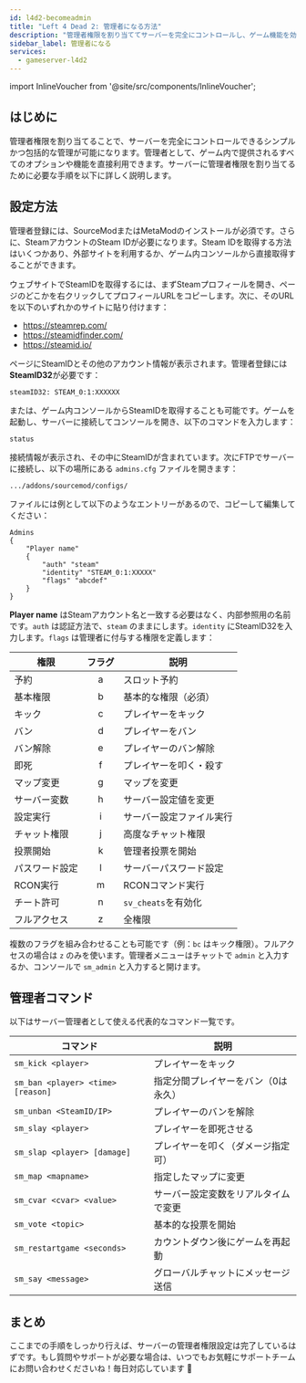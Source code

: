 ```yaml
---
id: l4d2-becomeadmin
title: "Left 4 Dead 2: 管理者になる方法"
description: "管理者権限を割り当ててサーバーを完全にコントロールし、ゲーム機能を効果的に管理する方法をチェック → 今すぐ詳しく見る"
sidebar_label: 管理者になる
services:
  - gameserver-l4d2
---
```


import InlineVoucher from '@site/src/components/InlineVoucher';



## はじめに

管理者権限を割り当てることで、サーバーを完全にコントロールできるシンプルかつ包括的な管理が可能になります。管理者として、ゲーム内で提供されるすべてのオプションや機能を直接利用できます。サーバーに管理者権限を割り当てるために必要な手順を以下に詳しく説明します。

<InlineVoucher />



## 設定方法

管理者登録には、SourceModまたはMetaModのインストールが必須です。さらに、SteamアカウントのSteam IDが必要になります。Steam IDを取得する方法はいくつかあり、外部サイトを利用するか、ゲーム内コンソールから直接取得することができます。


ウェブサイトでSteamIDを取得するには、まずSteamプロフィールを開き、ページのどこかを右クリックしてプロフィールURLをコピーします。次に、そのURLを以下のいずれかのサイトに貼り付けます：

- https://steamrep.com/
- https://steamidfinder.com/
- https://steamid.io/

ページにSteamIDとその他のアカウント情報が表示されます。管理者登録には**SteamID32**が必要です：

```
steamID32: STEAM_0:1:XXXXXX
```

または、ゲーム内コンソールからSteamIDを取得することも可能です。ゲームを起動し、サーバーに接続してコンソールを開き、以下のコマンドを入力します：

```
status
```

接続情報が表示され、その中にSteamIDが含まれています。次にFTPでサーバーに接続し、以下の場所にある `admins.cfg` ファイルを開きます：

```
.../addons/sourcemod/configs/
```

ファイルには例として以下のようなエントリーがあるので、コピーして編集してください：

```
Admins
{
	"Player name"
	{
		"auth" "steam"
		"identity" "STEAM_0:1:XXXXX"
		"flags" "abcdef"
	}
}
```

**Player name** はSteamアカウント名と一致する必要はなく、内部参照用の名前です。`auth` は認証方法で、`steam` のままにします。`identity` にSteamID32を入力します。`flags` は管理者に付与する権限を定義します：

| 権限          | フラグ | 説明                     |
|---------------|:------:|--------------------------|
| 予約          | a      | スロット予約             |
| 基本権限      | b      | 基本的な権限（必須）     |
| キック        | c      | プレイヤーをキック       |
| バン          | d      | プレイヤーをバン         |
| バン解除      | e      | プレイヤーのバン解除     |
| 即死          | f      | プレイヤーを叩く・殺す   |
| マップ変更    | g      | マップを変更             |
| サーバー変数  | h      | サーバー設定値を変更     |
| 設定実行      | i      | サーバー設定ファイル実行 |
| チャット権限  | j      | 高度なチャット権限       |
| 投票開始      | k      | 管理者投票を開始         |
| パスワード設定| l      | サーバーパスワード設定   |
| RCON実行      | m      | RCONコマンド実行         |
| チート許可    | n      | `sv_cheats`を有効化      |
| フルアクセス  | z      | 全権限                   |

複数のフラグを組み合わせることも可能です（例：`bc` はキック権限）。フルアクセスの場合は `z` のみを使います。管理者メニューはチャットで `admin` と入力するか、コンソールで `sm_admin` と入力すると開けます。



## 管理者コマンド

以下はサーバー管理者として使える代表的なコマンド一覧です。

| コマンド                           | 説明                                   |
| --------------------------------- | ------------------------------------- |
| `sm_kick <player>`                | プレイヤーをキック                    |
| `sm_ban <player> <time> [reason]` | 指定分間プレイヤーをバン（0は永久）  |
| `sm_unban <SteamID/IP>`           | プレイヤーのバンを解除                |
| `sm_slay <player>`                | プレイヤーを即死させる                |
| `sm_slap <player> [damage]`       | プレイヤーを叩く（ダメージ指定可）   |
| `sm_map <mapname>`                | 指定したマップに変更                  |
| `sm_cvar <cvar> <value>`          | サーバー設定変数をリアルタイムで変更 |
| `sm_vote <topic>`                 | 基本的な投票を開始                    |
| `sm_restartgame <seconds>`        | カウントダウン後にゲームを再起動     |
| `sm_say <message>`                | グローバルチャットにメッセージ送信   |



## まとめ

ここまでの手順をしっかり行えば、サーバーの管理者権限設定は完了しているはずです。もし質問やサポートが必要な場合は、いつでもお気軽にサポートチームにお問い合わせくださいね！毎日対応しています 🙂 

<InlineVoucher />